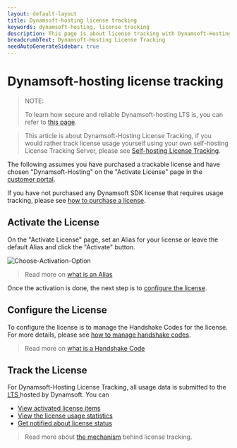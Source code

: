 ```yaml
---
layout: default-layout
title: Dynamsoft-hosting license tracking
keywords: dynamsoft-hosting, license tracking
description: This page is about license tracking with Dynamsoft-Hosting License Tracking Server
breadcrumbText: Dynamsoft-Hosting License Tracking
needAutoGenerateSidebar: true
---
```


# Dynamsoft-hosting license tracking

> NOTE:
> 
> To learn how secure and reliable Dynamsoft-hosting LTS is, you can refer to [this page]({{site.about}}licensefaq.html).

> This article is about Dynamsoft-Hosting License Tracking, if you would rather track license usage yourself using your own self-hosting License Tracking Server, please see [Self-hosting License Tracking]({{site.selfhosting}}index.html).

The following assumes you have purchased a trackable license and have chosen "Dynamsoft-Hosting" on the "Activate License" page in the [customer portal](https://www.dynamsoft.com/customer/license/fullLicense). 

If you have not purchased any Dynamsoft SDK license that requires usage tracking, please see [how to purchase a license]({{site.about}}purchase.html).


## Activate the License

On the "Activate License" page, set an Alias for your license or leave the default Alias and click the "Activate" button.

![Choose-Activation-Option]({{site.assets}}imgs/activate-001.png)

> Read more on [what is an Alias]({{site.about}}terms.html#alias)

Once the activation is done, the next step is to [configure the license](#configure-the-license).

## Configure the License

To configure the license is to manage the Handshake Codes for the license. For more details, please see [how to manage handshake codes]({{site.common}}handshakeCodes.html).

> Read more on [what is a Handshake Code]({{site.about}}terms.html#handshake-code)

## Track the License

For Dynamsoft-Hosting License Tracking, all usage data is submitted to the [ LTS ]({{site.about}}terms.html#license-tracking-server) hosted by Dynamsoft. You can

* [View activated license items]({{site.common}}licenseitems.html)
* [View the license usage statistics]({{site.common}}statistics.html)
* [Get notified about license status]({{site.common}}usagealerts.html)

> Read more about [the mechanism]({{site.common}}mechanism.html) behind license tracking.

